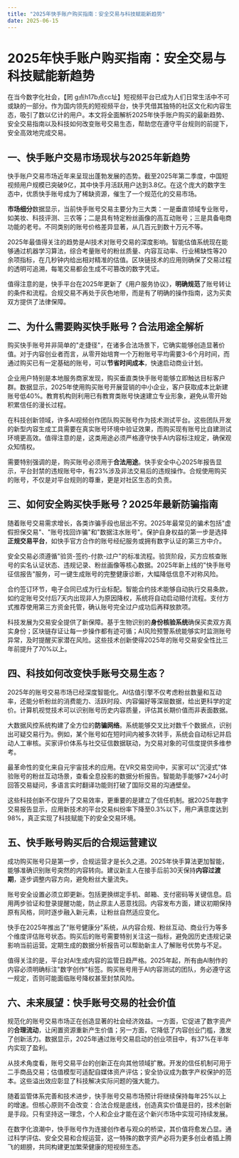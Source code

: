 ```yaml
---
title: "2025年快手账户购买指南：安全交易与科技赋能新趋势"
date: 2025-06-15
---
```

# 2025年快手账户购买指南：安全交易与科技赋能新趋势

在当今数字化社会，【罔 g点h17b点cc址】短视频平台已成为人们日常生活中不可或缺的一部分。作为国内领先的短视频平台，快手凭借其独特的社区文化和内容生态，吸引了数以亿计的用户。本文将全面解析2025年快手账户购买的最新趋势、安全交易指南以及科技如何改变账号交易生态，帮助您在遵守平台规则的前提下，安全高效地完成交易。

## 一、快手账户交易市场现状与2025年新趋势

快手账户交易市场近年来呈现出蓬勃发展的态势。截至2025年第二季度，中国短视频用户规模已突破9亿，其中快手月活跃用户达到3.8亿。在这个庞大的数字生态中，优质快手账号成为了稀缺资源，催生了一个规范化的交易市场。

**市场细分**数据显示，当前快手账号交易主要分为三大类：一是垂直领域专业账号，如美妆、科技评测、三农等；二是具有特定粉丝画像的高互动账号；三是具备电商功能的老号。不同类别的账号价格差异显著，从几百元到数十万元不等。

2025年最值得关注的趋势是AI技术对账号交易的深度影响。智能估值系统现在能够通过机器学习算法，综合考量账号的粉丝质量、内容互动率、行业稀缺性等20余项指标，在几秒钟内给出相对精准的估值。区块链技术的应用则确保了交易过程的透明可追溯，每笔交易都会生成不可篡改的数字凭证。

值得注意的是，快手平台在2025年更新了《用户服务协议》，**明确规范**了账号转让的条件和流程。合规交易不再处于灰色地带，而是有了明确的操作指南，这为买卖双方提供了法律保障。

## 二、为什么需要购买快手账号？合法用途全解析

购买快手账号并非简单的"走捷径"，在诸多合法场景下，它确实能够创造显著价值。对于内容创业者而言，从零开始培育一个万粉账号平均需要3-6个月时间，而通过购买已有一定基础的账号，可以**节省时间成本**，快速启动商业计划。

企业用户特别是本地服务商家发现，购买垂直类快手账号能够立即触达目标客户群。数据显示，2025年使用购买账号开展营销的中小企业，客户获取成本比新建账号低40%。教育机构则利用已有教育类账号快速建立专业形象，避免从零开始积累信任的漫长过程。

在科技创新领域，许多AI视频创作团队购买账号作为技术测试平台。这些团队开发的新型内容生成工具需要在真实账号环境中验证效果，而购买现有账号比自建测试环境更高效。值得注意的是，这类用途必须严格遵守快手AI内容标注规定，确保观众知情权。

需要特别强调的是，购买账号必须用于**合法用途**。快手安全中心2025年报告显示，平台封禁的违规账号中，有23%涉及非法交易后的违规操作。合规使用购买的账号，不仅是对平台规则的尊重，更是对社区生态的负责。

## 三、如何安全购买快手账号？2025年最新防骗指南

随着账号交易需求增长，各类诈骗手段也层出不穷。2025年最常见的骗术包括"虚假担保交易"、"账号找回诈骗"和"数据注水账号"。保护自身权益的第一步是选择**正规交易平台**，如快手官方合作的账号经纪服务或拥有数字认证的第三方中介。

安全交易必须遵循"验货-签约-付款-过户"的标准流程。验货阶段，买方应核查账号的实名认证状态、违规记录、粉丝画像等核心数据。2025年新上线的"快手账号征信报告"服务，可一键生成账号的完整健康诊断，大幅降低信息不对称风险。

合约签订环节，电子合同已成为行业标配。智能合约技术能够自动执行交易条款，如约定账号交付后7天内出现非人为原因降权，系统将自动启动赔付流程。支付方式推荐使用第三方资金托管，确认账号完全过户成功后再释放款项。

科技发展为交易安全提供了新保障。基于生物识别的**身份核验系统**确保买卖双方真实身份；区块链存证让每一步操作都有迹可循；AI风险预警系统能够实时监测账号异常，及时提醒买家潜在风险。这些技术创新使得2025年的账号交易安全性比三年前提升了70%以上。

## 四、科技如何改变快手账号交易生态？

2025年的账号交易市场已经深度智能化。AI估值引擎不仅考虑粉丝数量和互动率，还能分析粉丝的消费能力、活跃时段、内容偏好等深层数据，给出更科学的定价。计算机视觉技术可以识别账号历史内容质量，评估其长期价值而非表面数据。

大数据风控系统构建了全方位的**防骗网络**。系统能够交叉比对数千个数据点，识别出可疑交易行为。例如，某个账号如在短时间内被多次转手，系统会自动标记并启动人工审核。买家评价体系与社交征信数据联动，为交易对象的可信度提供多维参考。

最革命性的变化来自元宇宙技术的应用。在VR交易空间中，买家可以"沉浸式"体验账号的粉丝互动场景，查看全息投影的数据分析报告。智能助手能够7×24小时回答交易疑问，多语言实时翻译功能则打破了国际交易的沟通壁垒。

这些科技创新不仅提升了交易效率，更重要的是建立了信任机制。据2025年数字交易报告显示，应用新技术的平台交易纠纷率下降至0.3%以下，用户满意度达到98%，真正实现了科技赋能下的安全交易环境。

## 五、快手账号购买后的合规运营建议

成功购买账号只是第一步，合规运营才是长久之道。2025年快手算法更加智能，能够准确识别账号突然的内容转向。建议新主人在接手后前30天保持**内容过渡期**，逐步调整内容方向，避免粉丝大量流失。

账号安全设置必须立即更新。包括更换绑定手机、邮箱、支付密码等关键信息。启用两步验证和登录提醒功能，防止原主人恶意找回。内容发布方面，建议初期保持原有风格，同时逐步融入新元素，让粉丝自然适应变化。

快手在2025年推出了"账号健康分"系统，从内容合规、粉丝互动、商业行为等多个维度评估账号状态。购买后的账号需要特别关注这一指标，避免因历史违规记录影响当前运营。定期生成的数据分析报告可以帮助新主人了解账号优势与不足。

值得关注的是，平台对AI生成内容的监管日趋严格。2025年起，所有由AI制作的内容必须明确标注"数字创作"标签。购买账号用于AI内容测试的团队，务必遵守这一规定，否则可能面临账号降权甚至封禁风险。

## 六、未来展望：快手账号交易的社会价值

规范化的账号交易市场正在创造显著的社会经济效益。一方面，它促进了数字资产的**合理流动**，让闲置资源重新产生价值；另一方面，它降低了内容创业门槛，激发了创新活力。数据显示，2025年通过账号交易启动的创业项目中，有37%在半年内实现了盈利。

从技术角度看，账号交易平台的创新正在向其他领域扩散。开发的信任机制可用于二手商品交易；估值模型可适配自媒体资产评估；安全协议成为数字产权保护的范本。这些溢出效应彰显了科技解决实际问题的强大能力。

随着监管体系完善和技术进步，快手账号交易市场预计将继续保持每年25%以上的增速。但核心原则不会改变：合法合规是底线，创造真实价值是目的，技术创新是手段。只有坚持这一理念，个人和企业才能在这个新兴市场中实现可持续发展。

在数字化浪潮中，快手账号作为连接创作者与观众的桥梁，其价值将愈发凸显。通过科学评估、安全交易和合规运营，这一特殊的数字资产必将为更多创业者插上腾飞的翅膀，共同构建更加繁荣健康的短视频生态。
